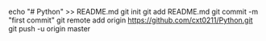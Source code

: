 echo "# Python" >> README.md
git init
git add README.md
git commit -m "first commit"
git remote add origin https://github.com/cxt0211/Python.git
git push -u origin master

